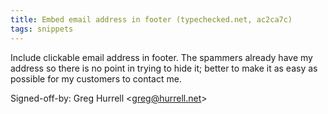 ```yaml
---
title: Embed email address in footer (typechecked.net, ac2ca7c)
tags: snippets
---
```


Include clickable email address in footer. The spammers already have my address so there is no point in trying to hide it; better to make it as easy as possible for my customers to contact me.

Signed-off-by: Greg Hurrell &lt;greg@hurrell.net&gt;
